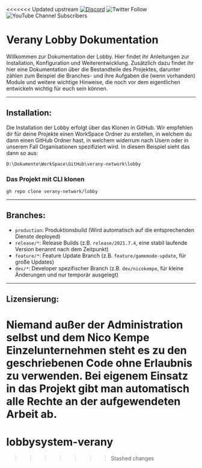 <<<<<<< Updated upstream
[![Discord](https://img.shields.io/discord/670667590812696623?color=fff&label=Discord&logo=discord&logoColor=fff)](https://discord.gg/Yn9Ws9w6d5)
![Twitter Follow](https://img.shields.io/twitter/follow/VeranyNET?color=919191&label=Folge%20%40VeranyNET&style=social)
![YouTube Channel Subscribers](https://img.shields.io/youtube/channel/subscribers/UCduDElXYi8zPjZMTIxCT45A?label=Abonniere%20VeranyNET&style=social)


Verany Lobby Dokumentation
=============

Willkommen zur Dokumentation der Lobby. Hier findet ihr Anleitungen zur Installation, Konfiguration und Weiterentwicklung. Zusätzlich dazu findet ihr hier eine Dokumentation über die Bestandteile des Projektes, darunter zählen zum Beispiel die Branches- und ihre Aufgaben die (wenn vorhanden) Module und weitere wichtige Hinweise, die noch vor dem eigentlichen entwickeln wichtig für euch sein können.

---
## Installation:
Die Installation der Lobby erfolgt über das Klonen in GitHub. Wir empfehlen dir für deine Projekte einen WorkSpace Ordner zu erstellen, in welchem du dann einen GitHub Ordner hast, in welchem widerrum nach Usern oder in unserem Fall Organisationen spezifiziert wird. In diesem Beispiel sieht das dann so aus:

```
D:\Dokumente\WorkSpace\GitHub\verany-network\lobby
```

### Das Projekt mit CLI klonen
```ssh
gh repo clone verany-network/lobby
```

---
## Branches:
* `production`: Produktionsbuild (Wird automatisch auf die entsprechenden Dienste deployed)
* `release/*`: Release Builds (z.B. `release/2021.7.4`, eine stabil laufende Version benannt nach dem Zeitpunkt)
* `feature/*`: Feature Update Branch (z.B. `feature/gamemode-update`, für große Updates)
* `dev/*`: Developer spezifischer Branch (z.B. `dev/nicokempe`, für kleine Änderungen und nur temporär ausgelegt)

---
## Lizensierung:
Niemand außer der Administration selbst und dem Nico Kempe Einzelunternehmen steht es zu den geschriebenen Code ohne Erlaubnis zu verwenden. Bei eigenem Einsatz in das Projekt gibt man automatisch alle Rechte an der aufgewendeten Arbeit ab.
=======
# lobbysystem-verany
 
>>>>>>> Stashed changes
